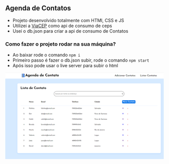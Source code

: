 ## Agenda de Contatos

- Projeto desenvolvido totalmente com HTMl, CSS e JS
- Utilizei a [ViaCEP](https://viacep.com.br/) como api de consumo de ceps
- Usei o db.json para criar a api de consumo de Contatos


### Como fazer o projeto rodar na sua máquina?

- Ao baixar rode o comando `npm i`
- Primeiro passo é fazer o db.json subir, rode o comando `npm start`
- Após isso pode usar o live server para subir o html


![Pre Visualização](./projeto_feito.png)